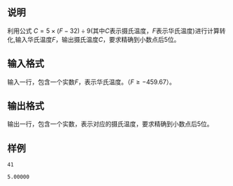 <h2>说明</h2>

利用公式 $C=5×(F−32)÷9$(其中$C$表示摄氏温度，$F$表示华氏温度)进行计算转化&#44;输入华氏温度$F$，输出摄氏温度$C$，要求精确到小数点后$5$位。
<h2>输入格式</h2>

输入一行，包含一个实数$F$，表示华氏温度。（$F≥−459.67$）。

<h2>输出格式</h2>

输出一行，包含一个实数，表示对应的摄氏温度，要求精确到小数点后$5$位。

<h2>样例</h2>
<pre><code class="language-input1">41</code></pre><pre><code class="language-output1">5.00000
</code></pre>
